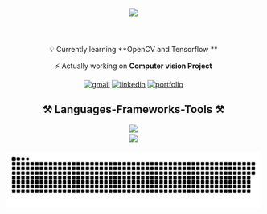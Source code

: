 <h1 align="center">
    <a href="https://git.io/typing-svg">
        <img src="https://readme-typing-svg.herokuapp.com/?font=Righteous&color=913ABE&size=35&center=true&vCenter=true&width=500&height=70&duration=4000&lines=Hi+there!+🤙;+Hi+there!+🤙;"/>
    </a>
</h1>
<br/>
<div align="center">
 
 💡 Currently learning **OpenCV and Tensorflow **
 
 ⚡ Actually working on **Computer vision Project**

 </div>

<p align="center">
    <a href="mailto:tolojanaharynatachanoeline@gmail.com"><img src="https://img.shields.io/badge/Gmail-000000?style=for-the-badge&logo=gmail&logoColor=white" alt="gmail"/></a>
    <a href="https://www.linkedin.com/in/tolojanahary-natacha-610b2a223/"><img src="https://img.shields.io/badge/LinkedIn-0077B5?style=for-the-badge&logo=linkedin&logoColor=white" alt="linkedin"/></a>
    <a href="https://tn-natacha.netlify.app/"><img src="https://img.shields.io/badge/LinkedIn-513a7a?style=for-the-badge&logo=linkedin&logoColor=white" alt="portfolio"/></a>
</p>

<h2 align="center">⚒️ Languages-Frameworks-Tools ⚒️</h2>

<div align="center">
    <img src="https://skillicons.dev/icons?i=python,scikitlearn,opencv,tensorflow,html,css" /> <br>
    <img src="https://skillicons.dev/icons?i=javascript,react,mui,vite,java,hibernate,mysql,firebase,figma,git"/><br>
</div>
<div align="center">
  <br>
  <img alt="snake eating my contributions" src="https://raw.githubusercontent.com/TOLOJANAHAR/TOLOJANAHAR/output/github-contribution-grid-snake.svg" />
  
  <br/><br/><br/>
</div>
<br/>
